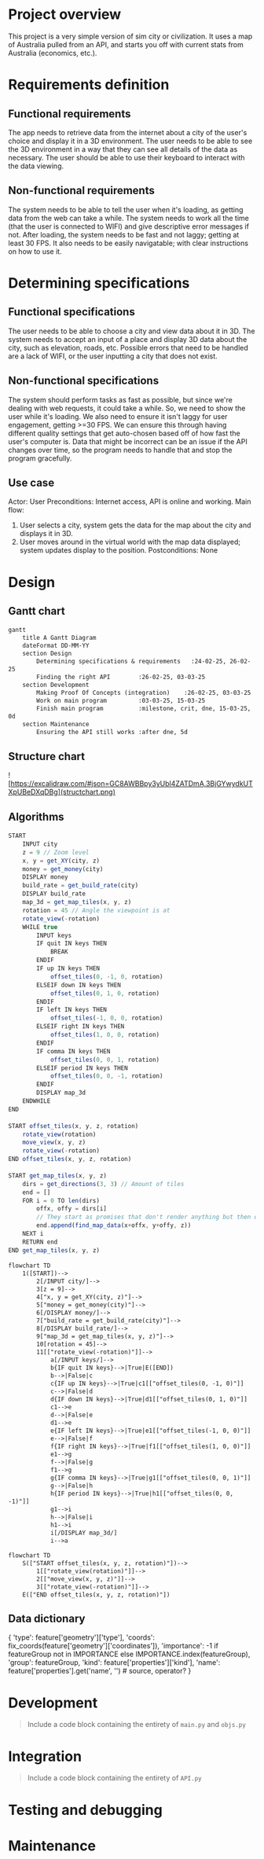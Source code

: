 # Project overview
This project is a very simple version of sim city or civilization. It uses a map of Australia pulled from an API, and starts you off with current stats from Australia (economics, etc.).
# Requirements definition
## Functional requirements
The app needs to retrieve data from the internet about a city of the user's choice and display it in a 3D environment. The user needs to be able to see the 3D environment in a way that they can see all details of the data as necessary. The user should be able to use their keyboard to interact with the data viewing.
## Non-functional requirements
The system needs to be able to tell the user when it's loading, as getting data from the web can take a while. The system needs to work all the time (that the user is connected to WIFI) and give descriptive error messages if not. After loading, the system needs to be fast and not laggy; getting at least 30 FPS. It also needs to be easily navigatable; with clear instructions on how to use it.
# Determining specifications
## Functional specifications
The user needs to be able to choose a city and view data about it in 3D. The system needs to accept an input of a place and display 3D data about the city, such as elevation, roads, etc. Possible errors that need to be handled are a lack of WIFI, or the user inputting a city that does not exist.
## Non-functional specifications
The system should perform tasks as fast as possible, but since we're dealing with web requests, it could take a while. So, we need to show the user while it's loading. We also need to ensure it isn't laggy for user engagement, getting >=30 FPS. We can ensure this through having different quality settings that get auto-chosen based off of how fast the user's computer is. Data that might be incorrect can be an issue if the API changes over time, so the program needs to handle that and stop the program gracefully.
## Use case
Actor: User
Preconditions: Internet access, API is online and working.
Main flow:
1. User selects a city, system gets the data for the map about the city and displays it in 3D.
2. User moves around in the virtual world with the map data displayed; system updates display to the position.
Postconditions: None
# Design
## Gantt chart
```mermaid
gantt
    title A Gantt Diagram
    dateFormat DD-MM-YY
    section Design
        Determining specifications & requirements   :24-02-25, 26-02-25
        Finding the right API        :26-02-25, 03-03-25
    section Development
        Making Proof Of Concepts (integration)    :26-02-25, 03-03-25
        Work on main program         :03-03-25, 15-03-25
        Finish main program          :milestone, crit, dne, 15-03-25, 0d
    section Maintenance
        Ensuring the API still works :after dne, 5d
```
## Structure chart
![https://excalidraw.com/#json=GC8AWBBpy3yUbl4ZATDmA,3BjGYwydkUTXpUBeDXqDBg](structchart.png)
## Algorithms
```js
START
    INPUT city
    z = 9 // Zoom level
    x, y = get_XY(city, z)
    money = get_money(city)
    DISPLAY money
    build_rate = get_build_rate(city)
    DISPLAY build_rate
    map_3d = get_map_tiles(x, y, z)
    rotation = 45 // Angle the viewpoint is at
    rotate_view(-rotation)
    WHILE true
        INPUT keys
        IF quit IN keys THEN
            BREAK
        ENDIF
        IF up IN keys THEN
            offset_tiles(0, -1, 0, rotation)
        ELSEIF down IN keys THEN
            offset_tiles(0, 1, 0, rotation)
        ENDIF
        IF left IN keys THEN
            offset_tiles(-1, 0, 0, rotation)
        ELSEIF right IN keys THEN
            offset_tiles(1, 0, 0, rotation)
        ENDIF
        IF comma IN keys THEN
            offset_tiles(0, 0, 1, rotation)
        ELSEIF period IN keys THEN
            offset_tiles(0, 0, -1, rotation)
        ENDIF
        DISPLAY map_3d
    ENDWHILE
END

START offset_tiles(x, y, z, rotation)
    rotate_view(rotation)
    move_view(x, y, z)
    rotate_view(-rotation)
END offset_tiles(x, y, z, rotation)

START get_map_tiles(x, y, z)
    dirs = get_directions(3, 3) // Amount of tiles
    end = []
    FOR i = 0 TO len(dirs)
        offx, offy = dirs[i]
        // They start as promises that don't render anything but then once the data comes it renders the data
        end.append(find_map_data(x+offx, y+offy, z))
    NEXT i
    RETURN end
END get_map_tiles(x, y, z)
```
```mermaid
flowchart TD
    1([START])-->
        2[/INPUT city/]-->
        3[z = 9]-->
        4["x, y = get_XY(city, z)"]-->
        5["money = get_money(city)"]-->
        6[/DISPLAY money/]-->
        7["build_rate = get_build_rate(city)"]-->
        8[/DISPLAY build_rate/]-->
        9["map_3d = get_map_tiles(x, y, z)"]-->
        10[rotation = 45]-->
        11[["rotate_view(-rotation)"]]-->
            a[/INPUT keys/]-->
            b{IF quit IN keys}-->|True|E([END])
            b-->|False|c
            c{IF up IN keys}-->|True|c1[["offset_tiles(0, -1, 0)"]]
            c-->|False|d
            d{IF down IN keys}-->|True|d1[["offset_tiles(0, 1, 0)"]]
            c1-->e
            d-->|False|e
            d1-->e
            e{IF left IN keys}-->|True|e1[["offset_tiles(-1, 0, 0)"]]
            e-->|False|f
            f{IF right IN keys}-->|True|f1[["offset_tiles(1, 0, 0)"]]
            e1-->g
            f-->|False|g
            f1-->g
            g{IF comma IN keys}-->|True|g1[["offset_tiles(0, 0, 1)"]]
            g-->|False|h
            h{IF period IN keys}-->|True|h1[["offset_tiles(0, 0, -1)"]]
            g1-->i
            h-->|False|i
            h1-->i
            i[/DISPLAY map_3d/]
            i-->a
```
```mermaid
flowchart TD
    S(["START offset_tiles(x, y, z, rotation)"])-->
        1[["rotate_view(rotation)"]]-->
        2[["move_view(x, y, z)"]]-->
        3[["rotate_view(-rotation)"]]-->
    E(["END offset_tiles(x, y, z, rotation)"])
```
## Data dictionary
{
    'type': feature['geometry']['type'], 
    'coords': fix_coords(feature['geometry']['coordinates']), 
    'importance': -1 if featureGroup not in IMPORTANCE else IMPORTANCE.index(featureGroup),
    'group': featureGroup,
    'kind': feature['properties']['kind'],
    'name': feature['properties'].get('name', '') # source, operator?
}
# Development
> Include a code block containing the entirety of `main.py` and `objs.py`
# Integration
> Include a code block containing the entirety of `API.py`
# Testing and debugging
# Maintenance
